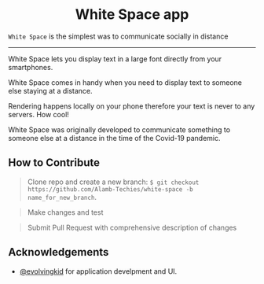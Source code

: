 # <center>White Space app</center>

`White Space` is the simplest was to communicate socially in distance

---

White Space lets you display text in a  large font directly from your smartphones.

White Space comes in handy when you need to display text to someone else staying at a distance.

Rendering happens locally on your phone therefore your text is never to any servers. How cool!


White Space was originally developed to communicate something to someone else at a distance in the time of the Covid-19 pandemic.


**How to Contribute**
---

> Clone repo and create a new branch: `$ git checkout https://github.com/Alamb-Techies/white-space -b name_for_new_branch`.

> Make changes and test

> Submit Pull Request with comprehensive description of changes


**Acknowledgements**
---
+ [@evolvingkid](https://github.com/evolvingkid) for application develpment and UI.
